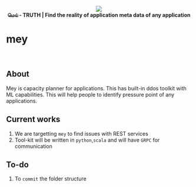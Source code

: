 <p align="center">
    <a href="#">
        <img src="https://cdn.rawgit.com/iamshreeram/mey/master/logo.png" />
    </a>
    <br>
    <strong>மெய் - TRUTH | Find the reality of application meta data of any application</strong>
</p>
<!--p align="center">
    <a href="https://swift.org"><img src="https://img.shields.io/badge/Swift-4.1-orange.svg?style=flat-square"/></a>
    <a href="https://travis-ci.org/joeblau/gitignore.io"><img src="https://img.shields.io/travis/joeblau/gitignore.io.svg?style=flat-square" alt="Travis"></a>
    <a href="https://codeclimate.com/github/joeblau/gitignore.io/test_coverage"><img src="https://img.shields.io/codeclimate/coverage/joeblau/gitignore.io.svg?style=flat-square" alt="Code Climate Test Coverage"></a>
    <a href="https://codeclimate.com/github/joeblau/gitignore.io/maintainability"><img src="https://img.shields.io/codeclimate/maintainability/joeblau/gitignore.io.svg?style=flat-square" alt="Code Climate Maintainability"></a>
    <img src="https://img.shields.io/badge/Platforms-Linux%20%7C%20macOS%20%7C%20Windows-blue.svg?style=flat-square"alt="Platforms">
    <a href="https://github.com/joeblau/gitignore.io/blob/master/LICENSE.md"><img src="https://img.shields.io/github/license/joeblau/gitignore.io.svg?style=flat-square" alt="license"></a>
</p-->



<p align="center">
  <h1>mey</h1><br>
  <strong></strong>
</p>


## About 
Mey is capacity planner for applications. This has built-in ddos toolkit with ML capabilities. This will help people to identify  pressure point of any applications.

## Current works
1. We are targetting `mey` to find issues with REST services
2. Tool-kit will be written in `python`,`scala` and will have `GRPC` for communication

## To-do
1. To `commit` the folder structure
